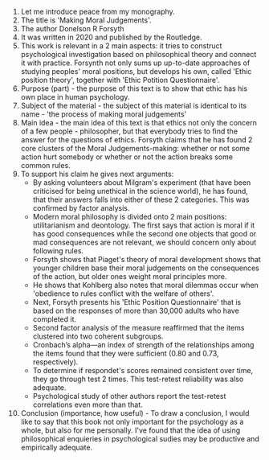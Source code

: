 1. Let me introduce peace from my monography. 
2. The title is 'Making Moral Judgements'. 
3. The author Donelson R Forsyth
4. It was written in 2020 and published by the Routledge.
5. This work is relevant in a 2 main aspects: it tries to construct psychological investigation based on philosophical theory and connect it with practice. Forsynth not only sums up up-to-date approaches of studying peoples' moral positions, but develops his own, called 'Ethic position theory', together with 'Ethic Potition Questionnaire'.
6. Purpose (part) - the purpose of this text is to show that ethic has his own place in human psychology.
7. Subject of the material - the subject of this material is identical to its name - 'the process of making moral judgements'
8. Main idea - the main idea of this text is that ethics not only the concern of a few people - philosopher, but that everybody tries to find the answer for the questions of ethics. Forsyth claims that he has found 2 core clusters of the Moral Judgements-making: whether or not some action hurt somebody or whether or not the action breaks some common rules.
9. To support his claim he gives next arguments:
	- By asking volunteers about Milgram's experiment (that have been criticised for being unethical in the science world), he has found, that their answers falls into either of these 2 categories. This was confirmed by factor analysis.
	- Modern moral philosophy is divided onto 2 main positions: utilitarianism and deontology. The first says that action is moral if it has good consequences while the second one objects that good or mad consequences are not relevant, we should concern only about following rules.
    - Forsyth shows that Piaget's theory of moral development shows that younger children base their moral judgements on the consequences of the action, but older ones weight moral principles more.
    - He shows that Kohlberg also notes that moral dilemmas occur when 'obedience to rules conflict with the welfare of others'.
    - Next, Forsyth presents his 'Ethic Position Questionnaire' that is based on the responses of more than 30,000 adults who have completed it.
    - Second factor analysis of the measure reaffirmed that the items clustered into two coherent subgroups. 
    - Cronbach’s alpha—an index of strength of the relationships among the items found that they were sufficient (0.80 and 0.73, respectively). 
    - To determine if respondet's scores remained consistent over time, they go through test 2 times. This test-retest reliability was also adequate.
    - Psychological study of other authors report the test-retest correlations even more than that.
10. Conclusion (importance, how useful) - To draw a conclusion, I would like to say that this book not only important for the psychology as a whole, but also for me personally. I've found that the idea of using philosophical enquieries in psychological sudies may be productive and empirically adequate.